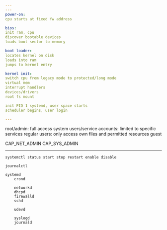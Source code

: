 ```yaml
---
---
power-on: 
cpu starts at fixed fw address

bios: 
init ram, cpu
discover bootable devices
loads boot sector to memory

boot loader: 
locates kernel on disk
loads into ram
jumps to kernel entry

kernel init: 
switch cpu from legacy mode to protected/long mode
virtual mem
interrupt handlers
devices/drivers
root fs mount

init PID 1 systemd, user space starts
scheduler begins, user login

---
```


root/admin: full access
system users/service accounts: limited to specific services
regular users: only access own files and permitted resources
guest

CAP_NET_ADMIN
CAP_SYS_ADMIN


---

```
systemctl status start stop restart enable disable

journalctl

systemd
    crond

    networkd
    dhcpd
    firewalld
    sshd

    udevd

    syslogd
    journald
```



